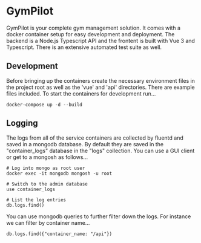 # GymPilot

GymPilot is your complete gym management solution. It comes with a docker container setup for easy development and deployment. The backend is a Node.js Typescript API and the frontent is built with Vue 3 and Typescript. There is an extensive automated test suite as well.

## Development

Before bringing up the containers create the necessary environment files in the project root as well as the 'vue' and 'api' directories. There are example files included. To start the containers for development run...

```
docker-compose up -d --build
```

## Logging

The logs from all of the service containers are collected by fluentd and saved in a mongodb
database. By default they are saved in the "container_logs" database in the "logs" collection. You can
use a GUI client or get to a mongosh as follows...

```
# Log into mongo as root user
docker exec -it mongodb mongosh -u root

# Switch to the admin database
use container_logs

# List the log entries
db.logs.find()
```

You can use mongodb queries to further filter down the logs. For instance we can filter by container name...

```
db.logs.find({"container_name: "/api"})
```
